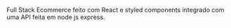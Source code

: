 Full Stack Ecommerce feito com React e styled components integrado com uma API feita em node js express.
